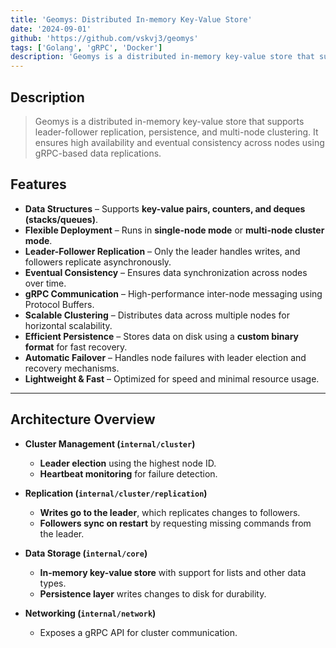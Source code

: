 ```yaml
---
title: 'Geomys: Distributed In-memory Key-Value Store'
date: '2024-09-01'
github: 'https://github.com/vskvj3/geomys'
tags: ['Golang', 'gRPC', 'Docker']
description: 'Geomys is a distributed in-memory key-value store that supports leader-follower replication, persistence, and multi-node clustering. It ensures high availability and eventual consistency across nodes using gRPC-based data replications.'
---
```



## Description
> Geomys is a distributed in-memory key-value store that supports leader-follower replication, persistence, and multi-node clustering. It ensures high availability and eventual consistency across nodes using gRPC-based data replications.


## **Features**  
- **Data Structures** – Supports **key-value pairs, counters, and deques (stacks/queues)**.  
- **Flexible Deployment** – Runs in **single-node mode** or **multi-node cluster mode**.  
- **Leader-Follower Replication** – Only the leader handles writes, and followers replicate asynchronously.  
- **Eventual Consistency** – Ensures data synchronization across nodes over time.  
- **gRPC Communication** – High-performance inter-node messaging using Protocol Buffers.  
- **Scalable Clustering** – Distributes data across multiple nodes for horizontal scalability.  
- **Efficient Persistence** – Stores data on disk using a **custom binary format** for fast recovery.  
- **Automatic Failover** – Handles node failures with leader election and recovery mechanisms.  
- **Lightweight & Fast** – Optimized for speed and minimal resource usage.  

---

## **Architecture Overview**  

- **Cluster Management (`internal/cluster`)**  
  - **Leader election** using the highest node ID.  
  - **Heartbeat monitoring** for failure detection.  

- **Replication (`internal/cluster/replication`)**  
  - **Writes go to the leader**, which replicates changes to followers.  
  - **Followers sync on restart** by requesting missing commands from the leader.  

- **Data Storage (`internal/core`)**  
  - **In-memory key-value store** with support for lists and other data types.  
  - **Persistence layer** writes changes to disk for durability.  

- **Networking (`internal/network`)**  
  - Exposes a gRPC API for cluster communication.  
